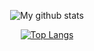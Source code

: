 <div align="center">
            
  ![My github stats](https://github-readme-stats.vercel.app/api?username=jykim99&count_private=true&&show_icons=true&&theme=radical&&hide=stars,contribs,prs,issues,contribs)
  
  [![Top Langs](https://github-readme-stats-git-master.jykim99.vercel.app/api/top-langs/?username=jykim99&&theme=radical&langs_count=7&exclude_repo=community_spring,YEOPSTAGRAM,github-readme-stats)](https://github.com/anuraghazra/github-readme-stats)
  
</div>
